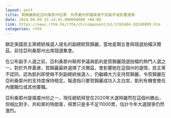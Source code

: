 ```yaml
---
layout: post
title: 賀錦麗將赴亞利桑那州拉票　外界憂州參議員做不到副手或影響選情
date: 2024-08-09 15:14:41.000000000 +08:00
link: https://news.rthk.hk/rthk/ch/component/k2/1765484-20240809.htm
categories: rthk
---
```


鎖定美國民主黨總統候選人提名的副總統賀錦麗，當地星期五會與競選拍檔沃爾茲，前往亞利桑那州出席競選集會。

在公布副手人選之前，亞利桑那州聯邦參議員凱利是賀錦麗競選拍檔的熱門人選之一。對於外界憂慮，賀錦麗最終選擇了沃爾茲，會影響她在這個州的選情，民主黨不認同，認為凱利即使做不到副總統候選人，仍繼續大力支持賀錦麗，令賀錦麗在亞利桑那州的支持度保持穩定。報道指只要賀錦麗成功入主白宮，凱利有機會擔任內閣職位或其他要職。

亞利桑那州是搖擺州份之一，現任總統拜登在2020年大選時雖然在這個州勝出，但相比對手、共和黨的特朗普，得票只是多不足11000票，估計今年大選競爭仍然激烈。
